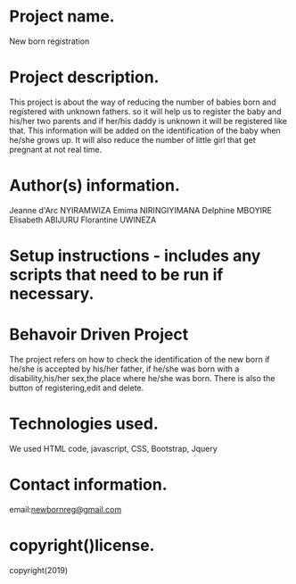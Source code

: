 # Project name.
New born registration
# Project description.
This project is about the way of reducing the number of babies born and registered with unknown fathers.
so it will help us to register the baby and his/her two parents and if her/his daddy is unknown it will be registered like that.
This information will be added on the identification of the baby when he/she grows up.
It will also reduce the number of little girl that get pregnant at not real time.
# Author(s) information.
Jeanne d'Arc NYIRAMWIZA
Emima NIRINGIYIMANA
Delphine MBOYIRE
Elisabeth ABIJURU
Florantine UWINEZA
# Setup instructions - includes any scripts that need to be run if necessary.
# Behavoir Driven Project
The project refers on how to check the identification of the new born if he/she is accepted by his/her father,
if he/she was born with a disability,his/her sex,the place where he/she was born.
There is also the button of registering,edit and delete.
# Technologies used.
We used HTML code,
javascript,
CSS,
Bootstrap,
Jquery
# Contact information.
email:newbornreg@gmail.com
# copyright()license.
copyright(2019)